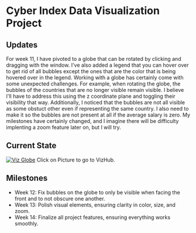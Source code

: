 # Cyber Index Data Visualization Project

## Updates

For week 11, I have pivoted to a globe that can be rotated by clicking and dragging with the window. I've also added a legend that you can hover over to get rid of all bubbles except the ones that are the color that is being hovered over in the legend. Working with a globe has certainly come with some unexpected challenges. For example, when rotating the globe, the bubbles of the countries that are no longer visible remain visible. I believe I'll have to address this using the z coordinate plane and toggling their visibility that way. Additionally, I noticed that the bubbles are not all visible as some obstuct other even if representing the same country. I also need to make it so the bubbles are not present at all if the average salary is zero. My milestones have certainly changed, and I imagine there will be difficulty implenting a zoom feature later on, but I will try.

## Current State

[![Viz Globe](https://github.com/user-attachments/assets/b00c60c3-2c33-471b-a6e2-89eac1d455e4)](https://vizhub.com/chain-mage/week11) 
Click on Picture to go to VizHub.



## Milestones
* Week 12: Fix bubbles on the globe to only be visible when facing the front and to not obscure one another.
* Week 13: Polish visual elements, ensuring clarity in color, size, and zoom.
* Week 14: Finalize all project features, ensuring everything works smoothly.
